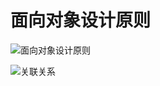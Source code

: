 # 面向对象设计原则

![面向对象设计原则](D:\_git\java\design_pattern\img\3_面向对象原则.png)

![关联关系](D:\_git\java\design_pattern\img\2_关联关系.png)
